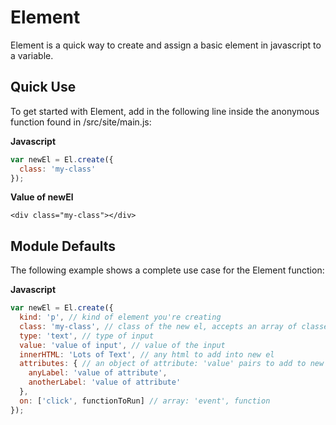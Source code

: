 # Element

Element is a quick way to create and assign a basic element in javascript to a variable.

## Quick Use

To get started with Element, add in the following line inside the anonymous function found in /src/site/main.js:

**Javascript**

```js
var newEl = El.create({
  class: 'my-class'
});
```

**Value of newEl**

```
<div class="my-class"></div>
```

## Module Defaults

The following example shows a complete use case for the Element function:

**Javascript**

```js
var newEl = El.create({
  kind: 'p', // kind of element you're creating
  class: 'my-class', // class of the new el, accepts an array of classes as well
  type: 'text', // type of input
  value: 'value of input', // value of the input
  innerHTML: 'Lots of Text', // any html to add into new el
  attributes: { // an object of attribute: 'value' pairs to add to new el
    anyLabel: 'value of attribute',
    anotherLabel: 'value of attribute'
  },
  on: ['click', functionToRun] // array: 'event', function
});
```
